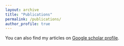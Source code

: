```yaml
---
layout: archive
title: "Publications"
permalink: /publications/
author_profile: true
---
```


<style>
body {
text-align: justify}
</style>

You can also find my articles on [Google scholar profile](https://scholar.google.com/citations?user=D7z8d5sAAAAJ&hl=en).

<script src="https://bibbase.org/show?bib=https%3A%2F%2Fbibbase.org%2Fnetwork%2Ffiles%2Fdh4QB7AhfPFFNMTkX&noBootstrap=1&jsonp=1"></script>


